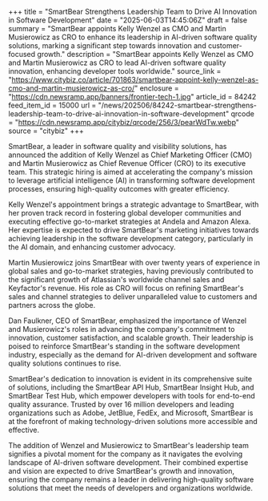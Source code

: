 +++
title = "SmartBear Strengthens Leadership Team to Drive AI Innovation in Software Development"
date = "2025-06-03T14:45:06Z"
draft = false
summary = "SmartBear appoints Kelly Wenzel as CMO and Martin Musierowicz as CRO to enhance its leadership in AI-driven software quality solutions, marking a significant step towards innovation and customer-focused growth."
description = "SmartBear appoints Kelly Wenzel as CMO and Martin Musierowicz as CRO to lead AI-driven software quality innovation, enhancing developer tools worldwide."
source_link = "https://www.citybiz.co/article/701863/smartbear-appoint-kelly-wenzel-as-cmo-and-martin-musierowicz-as-cro/"
enclosure = "https://cdn.newsramp.app/banners/frontier-tech-1.jpg"
article_id = 84242
feed_item_id = 15000
url = "/news/202506/84242-smartbear-strengthens-leadership-team-to-drive-ai-innovation-in-software-development"
qrcode = "https://cdn.newsramp.app/citybiz/qrcode/256/3/pearWdTw.webp"
source = "citybiz"
+++

<p>SmartBear, a leader in software quality and visibility solutions, has announced the addition of Kelly Wenzel as Chief Marketing Officer (CMO) and Martin Musierowicz as Chief Revenue Officer (CRO) to its executive team. This strategic hiring is aimed at accelerating the company's mission to leverage artificial intelligence (AI) in transforming software development processes, ensuring high-quality outcomes with greater efficiency.</p><p>Kelly Wenzel's appointment brings a strategic advantage to SmartBear, with her proven track record in fostering global developer communities and executing effective go-to-market strategies at Andela and Amazon Alexa. Her expertise is expected to drive SmartBear's marketing initiatives towards achieving leadership in the software development category, particularly in the AI domain, and enhancing customer advocacy.</p><p>Martin Musierowicz joins SmartBear with over twenty years of experience in global sales and go-to-market strategies, having previously contributed to the significant growth of Atlassian's worldwide channel sales and Keyfactor's revenue. His role as CRO will focus on refining SmartBear's sales and channel strategies to deliver unparalleled value to customers and partners across the globe.</p><p>Dan Faulkner, CEO of SmartBear, emphasized the importance of Wenzel and Musierowicz's roles in advancing the company's commitment to innovation, customer satisfaction, and scalable growth. Their leadership is poised to reinforce SmartBear's standing in the software development industry, especially as the demand for AI-driven development and software quality solutions continues to rise.</p><p>SmartBear's dedication to innovation is evident in its comprehensive suite of solutions, including the SmartBear API Hub, SmartBear Insight Hub, and SmartBear Test Hub, which empower developers with tools for end-to-end quality assurance. Trusted by over 16 million developers and leading organizations such as Adobe, JetBlue, FedEx, and Microsoft, SmartBear is at the forefront of making technology-driven solutions more accessible and effective.</p><p>The addition of Wenzel and Musierowicz to SmartBear's leadership team signifies a pivotal moment for the company as it navigates the evolving landscape of AI-driven software development. Their combined expertise and vision are expected to drive SmartBear's growth and innovation, ensuring the company remains a leader in delivering high-quality software solutions that meet the needs of developers and organizations worldwide.</p>